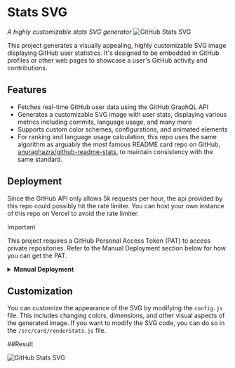 # <i class="fa-brands fa-github fa-spin"></i>Stats SVG<i class="fa-solid fa-chart-line fa-fade"></i>

*A highly customizable stats SVG generator*
![GitHub Stats SVG](https://stats-svg-steel.vercel.app/api/github-status?username=hk151109)

This project generates a visually appealing, highly customizable SVG image displaying GitHub user statistics. It's designed to be embedded in GitHub profiles or other web pages to showcase a user's GitHub activity and contributions.


## Features

- Fetches real-time GitHub user data using the GitHub GraphQL API
- Generates a customizable SVG image with user stats, displaying various metrics including commits, language usage, and many more
- Supports custom color schemes, configurations, and animated elements
- For ranking and language usage calculation, this repo uses the same algorithm as arguably the most famous README card repo on GitHub, [anuraghazra/github-readme-stats](https://github.com/anuraghazra/github-readme-stats), to maintain consistency with the same standard.

## Deployment

Since the GitHub API only allows 5k requests per hour, the api provided by this repo could possibly hit the rate limiter. You can host your own instance of this repo on Vercel to avoid the rate limiter.

> [!IMPORTANT]
> This project requires a GitHub Personal Access Token (PAT) to access private repositories. Refer to the Manual Deployment section below for how you can get the PAT.

<details>
 <summary><b>Manual Deployment</b></summary>

#### 1. Fork and Prepare the Repository
1. Fork this repository to your GitHub account
2. [Create a Personal Access Token (PAT)](https://github.com/settings/tokens/new)
   - Set the token name (e.g., "stats-svg")
   - Select scopes: `repo` and `user`
   - Copy the generated token (you won't see it again so save it!)

#### 2. Deploy to Vercel
1. Visit [Vercel](https://vercel.com/)
2. Sign up/Log in with your GitHub account
3. From your Vercel dashboard:
   - Click `Add New...` → `Project`
   - Select the forked repository
   - Click `Import`

#### 3. Configure Environment Variables
1. In the project configuration screen:
   - Expand the `Environment Variables` section
   - Add a new variable:
     - Name: `GITHUB_TOKEN`
     - Value: Your GitHub PAT from step 1
2. Click `Deploy`

#### 4. Using Your Instance
- Once deployed, Vercel will provide you with a domain (e.g., `your-project.vercel.app`)
- You can use your instance by replacing the domain in the API URL:
  ```
  https://your-project.vercel.app/api/github-status?username=YOUR_GITHUB_USERNAME
  ```

#### Troubleshooting
- For issues, check Vercel's deployment logs or open an issue in this repository

</details>

## Customization

You can customize the appearance of the SVG by modifying the `config.js` file. This includes changing colors, dimensions, and other visual aspects of the generated image. If you want to modify the SVG code, you can do so in the `/src/card/renderStats.js` file.

##Result

![GitHub Stats SVG](https://stats-svg-steel.vercel.app/api/github-status?username=hk151109)
